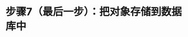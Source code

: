 步骤7（最后一步）：把对象存储到数据库中
================================================================================
